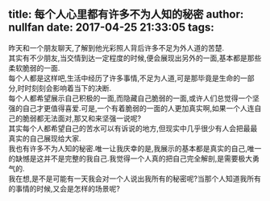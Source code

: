 title: 每个人心里都有许多不为人知的秘密
author: nullfan
date: 2017-04-25 21:33:05
tags:
---
昨天和一个朋友聊天,了解到他光彩照人背后许多不足为外人道的苦楚.  
其实有不少朋友,当交情到达一定程度的时候,便会展现出另外的一面,基本都是那些柔软脆弱的一面.  
每个人都是这样吧,生活中经历了许多事情,不足为人道,可是那毕竟是生命的一部分,时时刻刻会影响着当下的决断.  
每个人都希望展示自己积极的一面,而隐藏自己脆弱的一面,或许人们总觉得一个坚强的自己才更值得喜爱.可是,一个有着脆弱的一面的人更加真实啊,如果一个人连自己的脆弱都无法面对,那又和来坚强一说呢?  
其实每个人都希望自己的苦水可以有诉说的地方,但现实中几乎很少有人会把最最真实的自己展现给大家.  
我也有许多不为人知的秘密.唯一让我庆幸的是,我展示的基本都是真实的自己,唯一的缺憾是这并不是完整的我自己.我觉得一个人真的把自己完全解剖,是需要极大勇气的.  
我在想,是不是可能有一天我会对一个人说出我所有的秘密呢?当那个人知道我所有的事情的时候,又会是怎样的场景呢?  
